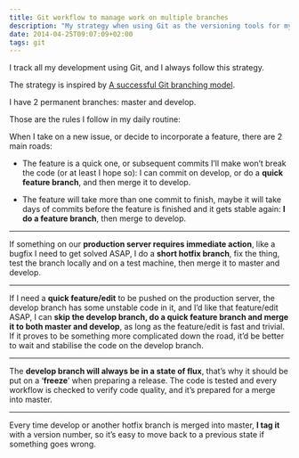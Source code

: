 ```yaml
---
title: Git workflow to manage work on multiple branches
description: "My strategy when using Git as the versioning tools for my projects"
date: 2014-04-25T09:07:09+02:00
tags: git
---
```


I track all my development using Git, and I always follow this strategy.

The strategy is inspired by [A successful Git branching model](http://nvie.com/posts/a-successful-git-branching-model/).

I have 2 permanent branches: master and develop.

Those are the rules I follow in my daily routine:

When I take on a new issue, or decide to incorporate a feature, there are 2 main roads:

- The feature is a quick one, or subsequent commits I’ll make won’t break the code (or at least I hope so): I can commit on develop, or do a **quick feature branch**, and then merge it to develop.

- The feature will take more than one commit to finish, maybe it will take days of commits before the feature is finished and it gets stable again: **I do a feature branch**, then merge to develop.

---

If something on our **production server requires immediate action**, like a bugfix I need to get solved ASAP, I do a **short hotfix branch**, fix the thing, test the branch locally and on a test machine, then merge it to master and develop.

---

If I need a **quick feature/edit** to be pushed on the production server, the develop branch has some unstable code in it, and I’d like that feature/edit ASAP, I can **skip the develop branch, do a quick feature branch and merge it to both master and develop**, as long as the feature/edit is fast and trivial. If it proves to be something more complicated down the road, it’d be better to wait and stabilise the code on the develop branch.

---

The **develop branch will always be in a state of flux**, that’s why it should be put on a ‘**freeze**’ when preparing a release. The code is tested and every workflow is checked to verify code quality, and it’s prepared for a merge into master.

---

Every time develop or another hotfix branch is merged into master, **I tag it** with a version number, so it’s easy to move back to a previous state if something goes wrong.
